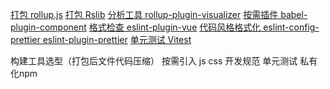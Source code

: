 [打包 rollup.js](https://cn.rollupjs.org/)
[打包 Rslib](https://lib.rsbuild.dev/zh/)
[分析工具 rollup-plugin-visualizer]()
[按需插件 babel-plugin-component]()
[格式检查 eslint-plugin-vue]()
[代码风格格式化 eslint-config-prettier eslint-plugin-prettier]()
[单元测试 Vitest]()

构建工具选型（打包后文件代码压缩）
按需引入 js css
开发规范
单元测试
私有化npm